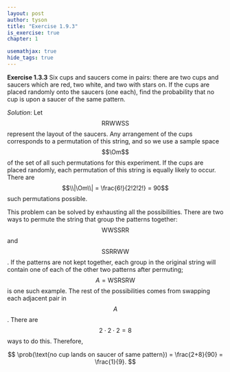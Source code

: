 ```yaml
---
layout: post
author: tyson
title: "Exercise 1.9.3"
is_exercise: true
chapter: 1

usemathjax: true
hide_tags: true
---
```


**Exercise 1.3.3** Six cups and saucers come in pairs: there are two cups and
saucers which are red, two white, and two with stars on. If the cups are placed
randomly onto the saucers (one each), find the probability that no cup is upon a
saucer of the same pattern.

*Solution*: Let $$\text{RRWWSS}$$ represent the layout of the saucers. Any
arrangement of the cups corresponds to a permutation of this string, and so we
use a sample space $$\Om$$ of the set of all such permutations for this
experiment. If the cups are placed randomly, each permutation of this string is
equally likely to occur. There are $$\\|\Om\\| = \frac{6!}{2!2!2!} = 90$$ such
permutations possible.

This problem can be solved by exhausting all the possibilities. There are two
ways to permute the string that group the patterns together: $$\text{WWSSRR}$$
and $$\text{SSRRWW}$$. If the patterns are not kept together, each group in the
original string will contain one of each of the other two patterns after
permuting; $$A = \text{WSRSRW}$$ is one such example. The rest of the
possibilities comes from swapping each adjacent pair in $$A$$. There are $$2
\cdot 2 \cdot 2 = 8$$ ways to do this. Therefore,

$$
\prob(\text{no cup lands on saucer of same pattern})
= \frac{2+8}{90}
= \frac{1}{9}.
$$
